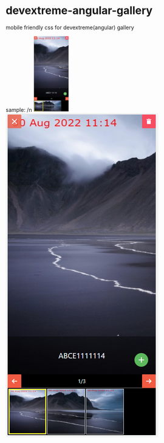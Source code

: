 # devextreme-angular-gallery
mobile friendly css for devextreme(angular) gallery

sample: /n
<img src="./gallery.PNG" height="200">
![alt text](./gallery.PNG?height="200")
